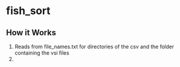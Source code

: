# fish_sort

## How it Works
1. Reads from file_names.txt for directories of the csv and the folder containing the vsi files
2. 